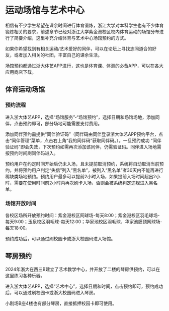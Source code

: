 # 运动场馆与艺术中心

相信有不少学生希望在课余时间进行体育锻炼，浙江大学对本科学生也有不少体育锻炼相关的要求，前述章节已经对浙江大学紫金港校区校内体育运动的场馆分布进行了简要介绍，这里补充介绍体育与艺术中心场馆预约的方式。

如果你希望找到有相关运动/艺术爱好的同伴，可以在论坛上寻找志同道合的好友，或者加入相关的社团，丰富自己的课余生活。

场馆预约都通过浙大体艺APP进行，这也是体育课、体测的必备APP，可以在各大应用商店下载。

## 体育运动场馆

### 预约流程

进入浙大体艺APP，选择“场馆服务”-“场馆预约”，选择日期和场馆场地，添加同伴，点击预约即可，部分场地可能需要支付费用。

添加同伴预约需提供“同伴验证码”（同伴码由同伴登录浙大体艺APP预约平台，点击“同伴管理”菜单，点击右上角“我的同伴码”获取同伴码。）。一旦预约成功 “同伴验证码”即会失效，下次预约如需再次添加该同伴，仍需验证码。同伴进入场地需按预约时间刷同伴码进入。

预约用户在约定时间开始后仍未入场，且未提前取消预约，系统将自动取消当前预约，并将预约用户判定“失信”列入“黑名单”，被列入“黑名单”者30天内不能再进行稀缺类场地预约。预约用户最多可以提前2小时入场，如果提前入场时间超出2小时，需要在使用时间前2小时内再次刷卡入场，否则会被系统判定违规进入黑名单。

### 场馆开放时间

各校区场所开放预约时间：紫金港校区网球场-每天8:00；紫金港校区羽毛球场-每天9:00；玉泉校区羽毛球-每天12:00；华家池校区羽毛球、华家池膜顶网球场-每天18:00。

预约成功后，可以通过刷校园卡或浙大校园码进入场馆。

## 琴房预约

2024年浙大在西三B建立了艺术教学中心，并开放了二楼的琴房供预约，可以在这里练习各种乐器。

进入浙大体艺APP，选择“艺术中心”，选择日期和时间，点击预约即可，预约成功后，可以通过刷校园卡或浙大校园码进入琴房。

小剧场B座4楼也有部分琴房，直接抵押校园卡即可使用。
